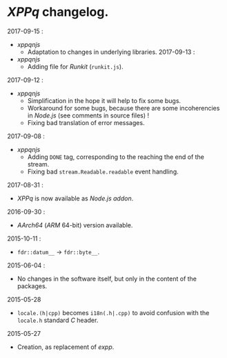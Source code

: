 # *XPPq* changelog.

2017-09-15 :
- *xppqnjs*
    - Adaptation to changes in underlying libraries.
2017-09-13 :
- *xppqnjs*
    - Adding file for *Runkit* (`runkit.js`).

2017-09-12 :
- *xppqnjs*
  - Simplification in the hope it will help to fix some bugs.
  - Workaround for some bugs, because there are some incoherencies in *Node.js* (see comments in source files) !
  - Fixing bad translation of error messages.

2017-09-08 :
- *xppqnjs*
  - Adding `DONE` tag, corresponding to the reaching the end of the stream.
  - Fixing bad `stream.Readable.readable` event handling.

2017-08-31 :
- *XPPq* is now available as *Node.js* *addon*.

2016-09-30 :
- *AArch64* (*ARM* 64-bit) version available.

2015-10-11 :
- `fdr::datum__` -> `fdr::byte__`.

2015-06-04 :
- No changes in the software itself, but only in the content of the packages.

2015-05-28
- `locale.(h|cpp)` becomes `i18n(.h|.cpp)` to avoid confusion with the `locale.h` standard *C* header.

2015-05-27
- Creation, as replacement of *expp*.
